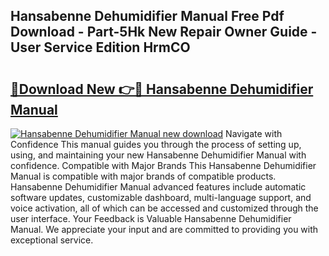 ## Hansabenne Dehumidifier Manual Free Pdf Download - Part-5Hk New Repair Owner Guide - User Service Edition HrmCO

# <h2><a href="http://bc15738.oget.top/?id=Hansabenne+Dehumidifier+Manual">🔗Download New 👉🔴 Hansabenne Dehumidifier Manual</a></h2>

[![Hansabenne Dehumidifier Manual new download](https://i.imgur.com/5g1atiW.png)](http://bc15738.oget.top/?id=Hansabenne+Dehumidifier+Manual)
Navigate with Confidence This manual guides you through the process of setting up, using, and maintaining your new Hansabenne Dehumidifier Manual with confidence. Compatible with Major Brands This Hansabenne Dehumidifier Manual is compatible with major brands of compatible products. Hansabenne Dehumidifier Manual advanced features include automatic software updates, customizable dashboard, multi-language support, and voice activation, all of which can be accessed and customized through the user interface. Your Feedback is Valuable Hansabenne Dehumidifier Manual. We appreciate your input and are committed to providing you with exceptional service.
